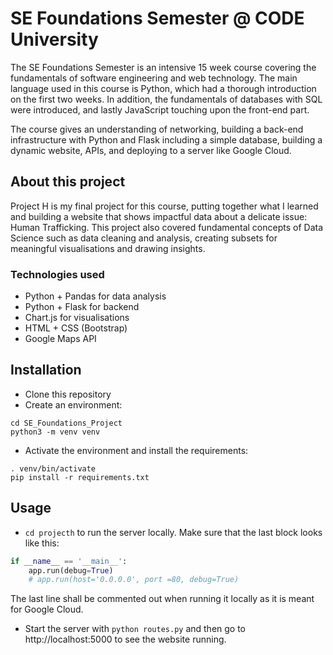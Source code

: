 # SE Foundations Semester @ CODE University

The SE Foundations Semester is an intensive 15 week course covering the fundamentals of software engineering and web technology. The main language used in this course is Python, which had a thorough introduction on the first two weeks. In addition, the fundamentals of databases with SQL were introduced, and lastly JavaScript touching upon the front-end part.  

The course gives an understanding of networking, building a back-end infrastructure with Python and Flask including a simple database, building a dynamic website, APIs, and deploying to a server like Google Cloud.

## About this project

Project H is my final project for this course, putting together what I learned and building a website that shows impactful data about a delicate issue: Human Trafficking.
This project also covered fundamental concepts of Data Science such as data cleaning and analysis, creating subsets for meaningful visualisations and drawing insights.

### Technologies used

- Python + Pandas for data analysis
- Python + Flask for backend
- Chart.js for visualisations
- HTML + CSS (Bootstrap)
- Google Maps API

## Installation

- Clone this repository
- Create an environment:
```
cd SE_Foundations_Project
python3 -m venv venv
```
- Activate the environment and install the requirements:
```
. venv/bin/activate
pip install -r requirements.txt
```

## Usage

- `cd projecth` to run the server locally.
Make sure that the last block looks like this:
```python
if __name__ == '__main__':
    app.run(debug=True)
    # app.run(host='0.0.0.0', port =80, debug=True)
```
The last line shall be commented out when running it locally as it is meant for Google Cloud.
- Start the server with `python routes.py` and then go to http://localhost:5000 to see the website running.
